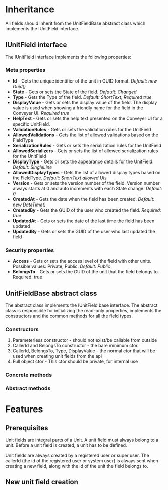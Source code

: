 # Inheritance

All fields should inherit from the UnitFieldBase abstract class which implements the IUnitField interface.

## IUnitField interface

The IUnitField interface implements the following properties:

### Meta properties

* **Id** - Gets the unique identifier of the unit in GUID format. _Default: new Guid()_
* **State** - Gets or sets the State of the field. _Default: Changed_
* **Type** - Gets the Type of the field. _Default: ShortText; Required true_
* **DisplayValue** - Gets or sets the display value of the field. The display value is used when showing a friendly name for the field in the Conveyer UI. _Required true_
* **HelpText** - Gets or sets the help text presented on the Conveyer UI for a specific UnitField.
* **ValidationRules** - Gets or sets the validation rules for the UnitField
* **AllowedValidations** - Gets the list of allowed validations based on the FieldType
* **SerializationRules** - Gets or sets the serialization rules for the UnitField
* **AllowedSerializers** - Gets or sets the list of allowed serialization rules for the UnitField
* **DisplayType** - Gets or sets the appearance details for the UnitField. _Default: SingleLine_
* **AllowedDisplayTypes** - Gets the list of allowed display types based on the FieldType. _Default: ShortText allowed UIs_
* **Version** - Gets or sets the version number of the field. Version number always starts at 0 and auto increments with each State change. _Default: 0_
* **CreatedAt** - Gets the date when the field has been created. _Default: new DateTime()_
* **CreatedBy** - Gets the GUID of the user who created the field. _Required: true_
* **UpdatedAt** - Gets or sets the date of the last time the field has been updated
* **UpdatedBy** - Gets or sets the GUID of the user who last updated the field

### Security properties

* **Access** - Gets or sets the access level of the field with other units. Possible values: Private, Public. _Default: Public_
* **BelongsTo** - Gets or sets the GUID of the unit that the field belongs to. Required: true

## UnitFieldBase abstract class

The abstract class implements the IUnitField base interface.
The abstract class is responsible for initializing the read-only properties, implements the constructors and the common methods for all the field types.

### Constructors

1. Parameterless constructor - should not exist/be callable from outside
1. CallerId and BelongsTo constructor - the bare minimum ctor.
1. CallerId, BelongsTo, Type, DisplayValue - the normal ctor that will be used when creating unit fields from the api
1. Full object ctor - This ctor should be private, for internal use

### Concrete methods



### Abstract methods

# Features

## Prerequisites

Unit fields are integral parts of a Unit. A unit field must always belong to a unit.
Before a unit field is created, a unit has to be defined.

Unit fields are always created by a registered user or super user. The callerId (the id of the registered user or system user) is always sent when creating a new field, along with the id of the unit the field belongs to.

## New unit field creation



